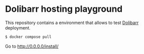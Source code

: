 # Dolibarr hosting playground

This repository contains a environment that allows to test [Dolibarr](https://github.com/Dolibarr/dolibarr/) deployment.

```sh
$ docker compose pull
```

Go to http://0.0.0.0/install/
